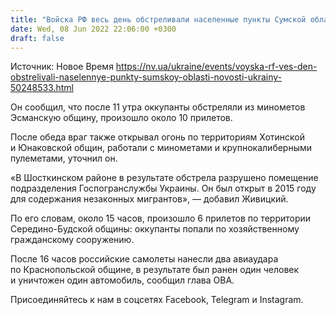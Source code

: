 ```yaml
---
title: "Войска РФ весь день обстреливали населенные пункты Сумской области — глава ОВА"
date: Wed, 08 Jun 2022 22:06:00 +0300
draft: false
---
```

Источник: Новое Время https://nv.ua/ukraine/events/voyska-rf-ves-den-obstrelivali-naselennye-punkty-sumskoy-oblasti-novosti-ukrainy-50248533.html


Он сообщил, что после 11 утра оккупанты обстреляли из минометов Эсманскую общину, произошло около 10 прилетов.

После обеда враг также открывал огонь по территориям Хотинской и Юнаковской общин, работали с минометами и крупнокалиберными пулеметами, уточнил он.

«В Шосткинском районе в результате обстрела разрушено помещение подразделения Госпогранслужбы Украины. Он был открыт в 2015 году для содержания незаконных мигрантов», — добавил Живицкий.

По его словам, около 15 часов, произошло 6 прилетов по территории Середино-Будской общины: оккупанты попали по хозяйственному гражданскому сооружению.

После 16 часов российские самолеты нанесли два авиаудара по Краснопольской общине, в результате был ранен один человек и уничтожен один автомобиль, сообщил глава ОВА.

Присоединяйтесь к нам в соцсетях Facebook, Telegram и Instagram.
